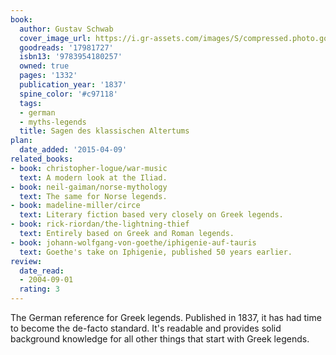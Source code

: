 ```yaml
---
book:
  author: Gustav Schwab
  cover_image_url: https://i.gr-assets.com/images/S/compressed.photo.goodreads.com/books/1369652042l/17981727.jpg
  goodreads: '17981727'
  isbn13: '9783954180257'
  owned: true
  pages: '1332'
  publication_year: '1837'
  spine_color: '#c97118'
  tags:
  - german
  - myths-legends
  title: Sagen des klassischen Altertums
plan:
  date_added: '2015-04-09'
related_books:
- book: christopher-logue/war-music
  text: A modern look at the Iliad.
- book: neil-gaiman/norse-mythology
  text: The same for Norse legends.
- book: madeline-miller/circe
  text: Literary fiction based very closely on Greek legends.
- book: rick-riordan/the-lightning-thief
  text: Entirely based on Greek and Roman legends.
- book: johann-wolfgang-von-goethe/iphigenie-auf-tauris
  text: Goethe's take on Iphigenie, published 50 years earlier.
review:
  date_read:
  - 2004-09-01
  rating: 3
---
```


The German reference for Greek legends. Published in 1837, it has had time to become the de-facto standard. It's
readable and provides solid background knowledge for all other things that start with Greek legends.
